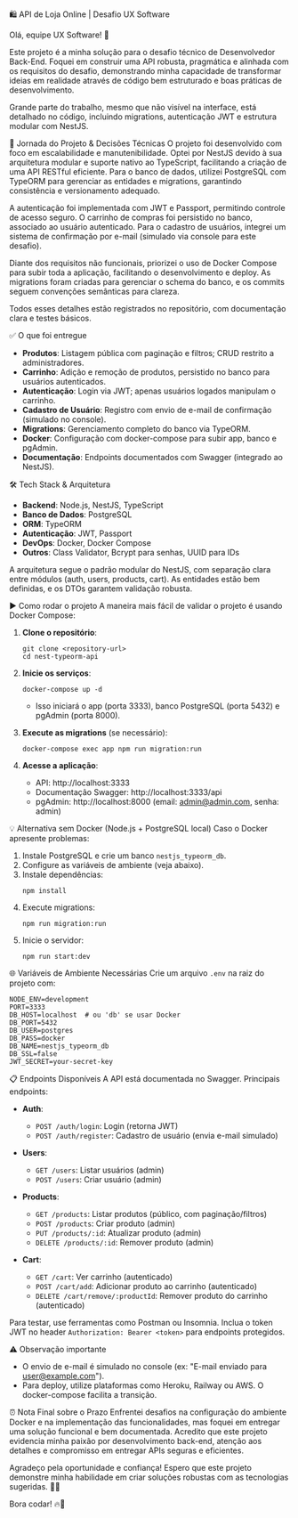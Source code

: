 🛍️ API de Loja Online | Desafio UX Software

Olá, equipe UX Software! 👋

Este projeto é a minha solução para o desafio técnico de Desenvolvedor Back-End. Foquei em construir uma API robusta, pragmática e alinhada com os requisitos do desafio, demonstrando minha capacidade de transformar ideias em realidade através de código bem estruturado e boas práticas de desenvolvimento.

Grande parte do trabalho, mesmo que não visível na interface, está detalhado no código, incluindo migrations, autenticação JWT e estrutura modular com NestJS.

🚀 Jornada do Projeto & Decisões Técnicas
O projeto foi desenvolvido com foco em escalabilidade e manutenibilidade. Optei por NestJS devido à sua arquitetura modular e suporte nativo ao TypeScript, facilitando a criação de uma API RESTful eficiente. Para o banco de dados, utilizei PostgreSQL com TypeORM para gerenciar as entidades e migrations, garantindo consistência e versionamento adequado.

A autenticação foi implementada com JWT e Passport, permitindo controle de acesso seguro. O carrinho de compras foi persistido no banco, associado ao usuário autenticado. Para o cadastro de usuários, integrei um sistema de confirmação por e-mail (simulado via console para este desafio).

Diante dos requisitos não funcionais, priorizei o uso de Docker Compose para subir toda a aplicação, facilitando o desenvolvimento e deploy. As migrations foram criadas para gerenciar o schema do banco, e os commits seguem convenções semânticas para clareza.

Todos esses detalhes estão registrados no repositório, com documentação clara e testes básicos.

✅ O que foi entregue

- **Produtos**: Listagem pública com paginação e filtros; CRUD restrito a administradores.
- **Carrinho**: Adição e remoção de produtos, persistido no banco para usuários autenticados.
- **Autenticação**: Login via JWT; apenas usuários logados manipulam o carrinho.
- **Cadastro de Usuário**: Registro com envio de e-mail de confirmação (simulado no console).
- **Migrations**: Gerenciamento completo do banco via TypeORM.
- **Docker**: Configuração com docker-compose para subir app, banco e pgAdmin.
- **Documentação**: Endpoints documentados com Swagger (integrado ao NestJS).

🛠️ Tech Stack & Arquitetura

- **Backend**: Node.js, NestJS, TypeScript
- **Banco de Dados**: PostgreSQL
- **ORM**: TypeORM
- **Autenticação**: JWT, Passport
- **DevOps**: Docker, Docker Compose
- **Outros**: Class Validator, Bcrypt para senhas, UUID para IDs

A arquitetura segue o padrão modular do NestJS, com separação clara entre módulos (auth, users, products, cart). As entidades estão bem definidas, e os DTOs garantem validação robusta.

▶️ Como rodar o projeto
A maneira mais fácil de validar o projeto é usando Docker Compose:

1. **Clone o repositório**:

   ```
   git clone <repository-url>
   cd nest-typeorm-api
   ```

2. **Inicie os serviços**:

   ```
   docker-compose up -d
   ```

   - Isso iniciará o app (porta 3333), banco PostgreSQL (porta 5432) e pgAdmin (porta 8000).

3. **Execute as migrations** (se necessário):

   ```
   docker-compose exec app npm run migration:run
   ```

4. **Acesse a aplicação**:
   - API: http://localhost:3333
   - Documentação Swagger: http://localhost:3333/api
   - pgAdmin: http://localhost:8000 (email: admin@admin.com, senha: admin)

💡 Alternativa sem Docker (Node.js + PostgreSQL local)
Caso o Docker apresente problemas:

1. Instale PostgreSQL e crie um banco `nestjs_typeorm_db`.
2. Configure as variáveis de ambiente (veja abaixo).
3. Instale dependências:
   ```
   npm install
   ```
4. Execute migrations:
   ```
   npm run migration:run
   ```
5. Inicie o servidor:
   ```
   npm run start:dev
   ```

🌐 Variáveis de Ambiente Necessárias
Crie um arquivo `.env` na raiz do projeto com:

```
NODE_ENV=development
PORT=3333
DB_HOST=localhost  # ou 'db' se usar Docker
DB_PORT=5432
DB_USER=postgres
DB_PASS=docker
DB_NAME=nestjs_typeorm_db
DB_SSL=false
JWT_SECRET=your-secret-key
```

📋 Endpoints Disponíveis
A API está documentada no Swagger. Principais endpoints:

- **Auth**:
  - `POST /auth/login`: Login (retorna JWT)
  - `POST /auth/register`: Cadastro de usuário (envia e-mail simulado)

- **Users**:
  - `GET /users`: Listar usuários (admin)
  - `POST /users`: Criar usuário (admin)

- **Products**:
  - `GET /products`: Listar produtos (público, com paginação/filtros)
  - `POST /products`: Criar produto (admin)
  - `PUT /products/:id`: Atualizar produto (admin)
  - `DELETE /products/:id`: Remover produto (admin)

- **Cart**:
  - `GET /cart`: Ver carrinho (autenticado)
  - `POST /cart/add`: Adicionar produto ao carrinho (autenticado)
  - `DELETE /cart/remove/:productId`: Remover produto do carrinho (autenticado)

Para testar, use ferramentas como Postman ou Insomnia. Inclua o token JWT no header `Authorization: Bearer <token>` para endpoints protegidos.

⚠️ Observação importante

- O envio de e-mail é simulado no console (ex: "E-mail enviado para user@example.com").
- Para deploy, utilize plataformas como Heroku, Railway ou AWS. O docker-compose facilita a transição.

⏰ Nota Final sobre o Prazo
Enfrentei desafios na configuração do ambiente Docker e na implementação das funcionalidades, mas foquei em entregar uma solução funcional e bem documentada. Acredito que este projeto evidencia minha paixão por desenvolvimento back-end, atenção aos detalhes e compromisso em entregar APIs seguras e eficientes.

Agradeço pela oportunidade e confiança! Espero que este projeto demonstre minha habilidade em criar soluções robustas com as tecnologias sugeridas. 🚀✨

Bora codar! 🔥🚀
